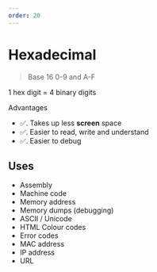 ```yaml
---
order: 20
---
```


# Hexadecimal

> Base 16
> 0-9 and A-F

1 hex digit = 4 binary digits

Advantages
- ✅. Takes up less **screen** space
- ✅. Easier to read, write and understand
- ✅. Easier to debug

## Uses

- Assembly
- Machine code
- Memory address
- Memory dumps (debugging)
- ASCII / Unicode
- HTML Colour codes
- Error codes
- MAC address
- IP address
- URL
